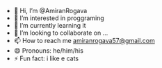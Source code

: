 - 👋 Hi, I’m @AmiranRogava
- 👀 I’m interested in proggraming
- 🌱 I’m currently learning it
- 💞️ I’m looking to collaborate on ...
- 📫 How to reach me amiranrogava57@gmail.com
- 😄 Pronouns: he/him/his
- ⚡ Fun fact: i like e cats

<!---
AmiranRogava/AmiranRogava is a ✨ special ✨ repository because its `README.md` (this file) appears on your GitHub profile.
You can click the Preview link to take a look at your changes.
--->
